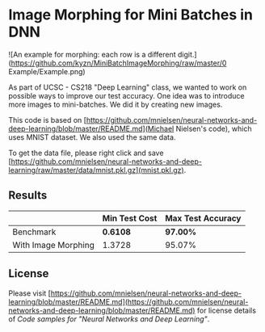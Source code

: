 # Image Morphing for Mini Batches in DNN

![An example for morphing: each row is a different digit.](https://github.com/kyzn/MiniBatchImageMorphing/raw/master/0 Example/Example.png)

As part of UCSC - CS218 "Deep Learning" class, we wanted to work on possible ways to improve our test accuracy. One idea was to introduce more images to mini-batches. We did it by creating new images. 

This code is based on [https://github.com/mnielsen/neural-networks-and-deep-learning/blob/master/README.md](Michael Nielsen's code), which uses MNIST dataset. We also used the same data.

To get the data file, please right click and save [https://github.com/mnielsen/neural-networks-and-deep-learning/raw/master/data/mnist.pkl.gz](mnist.pkl.gz).


## Results

|                     | Min Test Cost | Max Test Accuracy |
| ------------------- | ------------- | ----------------- |
| Benchmark           | **0.6108**    | **97.00%**        |
| With Image Morphing |   1.3728      |   95.07%          |


## License

Please visit [https://github.com/mnielsen/neural-networks-and-deep-learning/blob/master/README.md](https://github.com/mnielsen/neural-networks-and-deep-learning/blob/master/README.md) for license details of *Code samples for "Neural Networks and Deep Learning"*.
